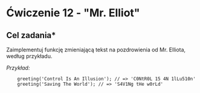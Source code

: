 # Ćwiczenie 12 - "Mr. Elliot"

## Cel zadania*

Zaimplementuj funkcję zmieniającą tekst na pozdrowienia od Mr. Elliota, według przykładu.

_Przykład:_

``` greetings('hacker'); // => 'H4Ck3r'
    greeting('Control Is An Illusion'); // => 'C0NtR0L 15 4N 1lLu510n'
    greeting('Saving The World'); // => 'S4V1Ng tHe w0rLd'
```
